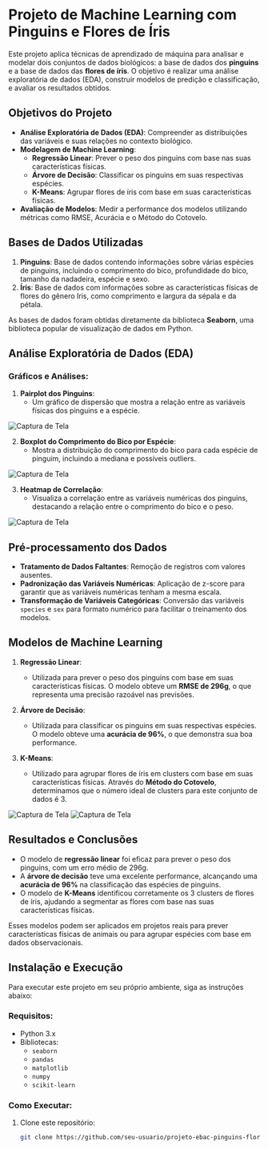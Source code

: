 # **Projeto de Machine Learning com Pinguins e Flores de Íris**

Este projeto aplica técnicas de aprendizado de máquina para analisar e modelar dois conjuntos de dados biológicos: a base de dados dos **pinguins** e a base de dados das **flores de íris**. O objetivo é realizar uma análise exploratória de dados (EDA), construir modelos de predição e classificação, e avaliar os resultados obtidos.

## **Objetivos do Projeto**

- **Análise Exploratória de Dados (EDA)**: Compreender as distribuições das variáveis e suas relações no contexto biológico.
- **Modelagem de Machine Learning**:
  - **Regressão Linear**: Prever o peso dos pinguins com base nas suas características físicas.
  - **Árvore de Decisão**: Classificar os pinguins em suas respectivas espécies.
  - **K-Means**: Agrupar flores de íris com base em suas características físicas.
- **Avaliação de Modelos**: Medir a performance dos modelos utilizando métricas como RMSE, Acurácia e o Método do Cotovelo.

## **Bases de Dados Utilizadas**

1. **Pinguins**: Base de dados contendo informações sobre várias espécies de pinguins, incluindo o comprimento do bico, profundidade do bico, tamanho da nadadeira, espécie e sexo.
2. **Íris**: Base de dados com informações sobre as características físicas de flores do gênero Iris, como comprimento e largura da sépala e da pétala.

As bases de dados foram obtidas diretamente da biblioteca **Seaborn**, uma biblioteca popular de visualização de dados em Python.

## **Análise Exploratória de Dados (EDA)**

### Gráficos e Análises:

1. **Pairplot dos Pinguins**:
   - Um gráfico de dispersão que mostra a relação entre as variáveis físicas dos pinguins e a espécie.
   
 ![Captura de Tela](images/pairplot.PNG)

2. **Boxplot do Comprimento do Bico por Espécie**:
   - Mostra a distribuição do comprimento do bico para cada espécie de pinguim, incluindo a mediana e possíveis outliers.

  ![Captura de Tela](images/boxplot.PNG)

3. **Heatmap de Correlação**:
   - Visualiza a correlação entre as variáveis numéricas dos pinguins, destacando a relação entre o comprimento do bico e o peso.

 ![Captura de Tela](images/heatmap.PNG)

## **Pré-processamento dos Dados**

- **Tratamento de Dados Faltantes**: Remoção de registros com valores ausentes.
- **Padronização das Variáveis Numéricas**: Aplicação de z-score para garantir que as variáveis numéricas tenham a mesma escala.
- **Transformação de Variáveis Categóricas**: Conversão das variáveis `species` e `sex` para formato numérico para facilitar o treinamento dos modelos.

## **Modelos de Machine Learning**

1. **Regressão Linear**:
   - Utilizada para prever o peso dos pinguins com base em suas características físicas. O modelo obteve um **RMSE de 296g**, o que representa uma precisão razoável nas previsões.

2. **Árvore de Decisão**:
   - Utilizada para classificar os pinguins em suas respectivas espécies. O modelo obteve uma **acurácia de 96%**, o que demonstra sua boa performance.

3. **K-Means**:
   - Utilizado para agrupar flores de íris em clusters com base em suas características físicas. Através do **Método do Cotovelo**, determinamos que o número ideal de clusters para este conjunto de dados é 3.

  ![Captura de Tela](images/kmeans.PNG)
  ![Captura de Tela](images/iris.PNG)

## **Resultados e Conclusões**

- O modelo de **regressão linear** foi eficaz para prever o peso dos pinguins, com um erro médio de 296g.
- A **árvore de decisão** teve uma excelente performance, alcançando uma **acurácia de 96%** na classificação das espécies de pinguins.
- O modelo de **K-Means** identificou corretamente os 3 clusters de flores de íris, ajudando a segmentar as flores com base nas suas características físicas.

Esses modelos podem ser aplicados em projetos reais para prever características físicas de animais ou para agrupar espécies com base em dados observacionais.

## **Instalação e Execução**

Para executar este projeto em seu próprio ambiente, siga as instruções abaixo:

### Requisitos:

- Python 3.x
- Bibliotecas:
  - `seaborn`
  - `pandas`
  - `matplotlib`
  - `numpy`
  - `scikit-learn`

### Como Executar:

1. Clone este repositório:

   ```bash
   git clone https://github.com/seu-usuario/projeto-ebac-pinguins-flores.git
